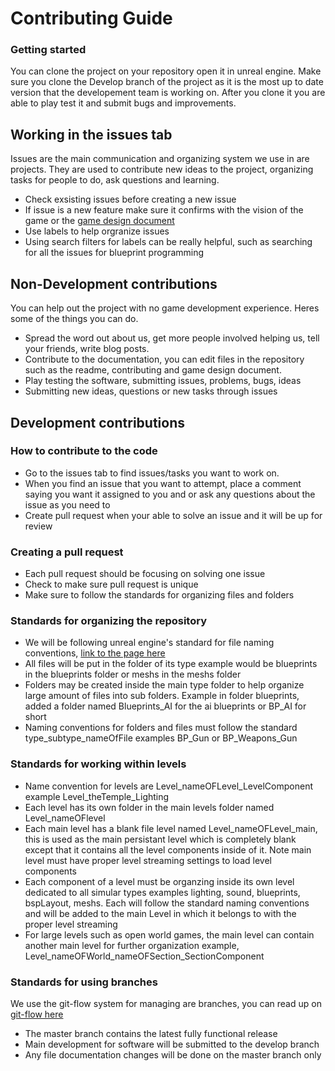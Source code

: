 # Contributing Guide 



### Getting started 
You can clone the project on your repository open it in unreal engine. Make sure you clone the Develop branch of the project as it is the most up to date version that the developement team is working on. After you clone it you are able to play test it and submit bugs and improvements. 


## Working in the issues tab
Issues are the main communication and organizing system we use in are projects. They are used to contribute new ideas to the project, organizing tasks for people to do, ask questions and learning.   
* Check exsisting issues before creating a new issue 
* If issue is a new feature make sure it confirms with the vision of the game or the [game design document](https://github.com/AttainableEntertainment/WarehouseSimulator/blob/master/GameDesignDocument.md)
* Use labels to help orgranize issues
* Using search filters for labels can be really helpful, such as searching for all the issues for blueprint programming 



## Non-Development contributions  
You can help out the project with no game development experience. Heres some of the things you can do.
* Spread the word out about us, get more people involved helping us, tell your friends, write blog posts.
* Contribute to the documentation, you can edit files in the repository such as the readme, contributing and game design document.  
* Play testing the software, submitting issues, problems, bugs, ideas 
* Submitting new ideas, questions or new tasks through issues 



## Development contributions 

### How to contribute to the code 
* Go to the issues tab to find issues/tasks you want to work on. 
* When you find an issue that you want to attempt, place a comment saying you want it assigned to you and or ask any 
questions about the issue as you need to 
* Create pull request when your able to solve an issue and it will be up for review 

### Creating a pull request 
* Each pull request should be focusing on solving one issue 
* Check to make sure pull request is unique 
* Make sure to follow the standards for organizing files and folders

### Standards for organizing the repository 
* We will be following unreal engine's standard for file naming conventions, [link to the page here](https://wiki.unrealengine.com/Assets_Naming_Convention) 
* All files will be put in the folder of its type example would be blueprints in the blueprints folder or meshs in the meshs folder
* Folders may be created inside the main type folder to help organize large amount of files into sub folders. Example in folder blueprints, added a folder named Blueprints_AI for the ai blueprints or BP_AI for short 
* Naming conventions for folders and files must follow the standard type_subtype_nameOfFile examples BP_Gun or BP_Weapons_Gun

### Standards for working within levels 
* Name convention for levels are Level_nameOFLevel_LevelComponent example Level_theTemple_Lighting 
* Each level has its own folder in the main levels folder named Level_nameOFlevel 
* Each main level has a blank file level named Level_nameOFLevel_main, this is used as the main persistant level which is completely blank except that it contains all the level components inside of it. Note main level must have proper level streaming settings to load level components 
* Each component of a level must be organzing inside its own level dedicated to all simular types examples lighting, sound, blueprints, bspLayout, meshs. Each will follow the standard naming conventions and will be added to the main Level in which it belongs to with the proper level streaming 
* For large levels such as open world games, the main level can contain another main level for further organization example, Level_nameOFWorld_nameOFSection_SectionComponent 

### Standards for using branches 
We use the git-flow system for managing are branches, you can read up on [git-flow here](https://nvie.com/posts/a-successful-git-branching-model/)
* The master branch contains the latest fully functional release 
* Main development for software will be submitted to the develop branch
* Any file documentation changes will be done on the master branch only
